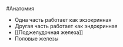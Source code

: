 #Анатомия 
- Одна часть работает как экзокринная
- Другая часть работает как эндокринная
- [[Поджелудочная железа]]
- Половые железы 